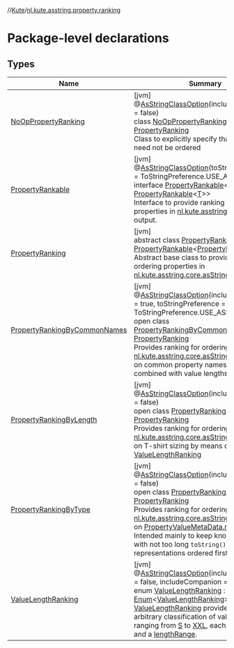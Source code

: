 //[Kute](../../index.md)/[nl.kute.asstring.property.ranking](index.md)

# Package-level declarations

## Types

| Name | Summary |
|---|---|
| [NoOpPropertyRanking](-no-op-property-ranking/index.md) | [jvm]<br>@[AsStringClassOption](../nl.kute.asstring.annotation.option/-as-string-class-option/index.md)(includeCompanion = false)<br>class [NoOpPropertyRanking](-no-op-property-ranking/index.md) : [PropertyRanking](-property-ranking/index.md)<br>Class to explicitly specify that properties need not be ordered |
| [PropertyRankable](-property-rankable/index.md) | [jvm]<br>@[AsStringClassOption](../nl.kute.asstring.annotation.option/-as-string-class-option/index.md)(toStringPreference = ToStringPreference.USE_ASSTRING)<br>interface [PropertyRankable](-property-rankable/index.md)&lt;out [T](-property-rankable/index.md) : [PropertyRankable](-property-rankable/index.md)&lt;[T](-property-rankable/index.md)&gt;&gt;<br>Interface to provide ranking for ordering properties in [nl.kute.asstring.core.asString](../nl.kute.asstring.core/as-string.md) output. |
| [PropertyRanking](-property-ranking/index.md) | [jvm]<br>abstract class [PropertyRanking](-property-ranking/index.md) : [PropertyRankable](-property-rankable/index.md)&lt;[PropertyRanking](-property-ranking/index.md)&gt; <br>Abstract base class to provide ranking for ordering properties in [nl.kute.asstring.core.asString](../nl.kute.asstring.core/as-string.md) output. |
| [PropertyRankingByCommonNames](-property-ranking-by-common-names/index.md) | [jvm]<br>@[AsStringClassOption](../nl.kute.asstring.annotation.option/-as-string-class-option/index.md)(includeCompanion = true, toStringPreference = ToStringPreference.USE_ASSTRING)<br>open class [PropertyRankingByCommonNames](-property-ranking-by-common-names/index.md) : [PropertyRanking](-property-ranking/index.md)<br>Provides ranking for ordering properties in [nl.kute.asstring.core.asString](../nl.kute.asstring.core/as-string.md) output, based on common property names and suffixes, combined with value lengths. |
| [PropertyRankingByLength](-property-ranking-by-length/index.md) | [jvm]<br>@[AsStringClassOption](../nl.kute.asstring.annotation.option/-as-string-class-option/index.md)(includeCompanion = false)<br>open class [PropertyRankingByLength](-property-ranking-by-length/index.md) : [PropertyRanking](-property-ranking/index.md)<br>Provides ranking for ordering properties in [nl.kute.asstring.core.asString](../nl.kute.asstring.core/as-string.md) output, based on T-shirt sizing by means of [ValueLengthRanking](-value-length-ranking/index.md) |
| [PropertyRankingByType](-property-ranking-by-type/index.md) | [jvm]<br>@[AsStringClassOption](../nl.kute.asstring.annotation.option/-as-string-class-option/index.md)(includeCompanion = false)<br>open class [PropertyRankingByType](-property-ranking-by-type/index.md) : [PropertyRanking](-property-ranking/index.md)<br>Provides ranking for ordering properties in [nl.kute.asstring.core.asString](../nl.kute.asstring.core/as-string.md) output, based on [PropertyValueMetaData.returnType](../nl.kute.asstring.property.meta/-property-value-meta-data/return-type.md). Intended mainly to keep known basic types with not too long `toString()`-representations ordered first |
| [ValueLengthRanking](-value-length-ranking/index.md) | [jvm]<br>@[AsStringClassOption](../nl.kute.asstring.annotation.option/-as-string-class-option/index.md)(includeIdentityHash = false, includeCompanion = false)<br>enum [ValueLengthRanking](-value-length-ranking/index.md) : [Enum](https://kotlinlang.org/api/latest/jvm/stdlib/kotlin/-enum/index.html)&lt;[ValueLengthRanking](-value-length-ranking/index.md)&gt; <br>[ValueLengthRanking](-value-length-ranking/index.md) provides a somewhat arbitrary classification of value lengths, ranging from [S](-value-length-ranking/-s/index.md) to [XXL](-value-length-ranking/-x-x-l/index.md), each with a [rank](-value-length-ranking/rank.md) and a [lengthRange](-value-length-ranking/length-range.md). |
